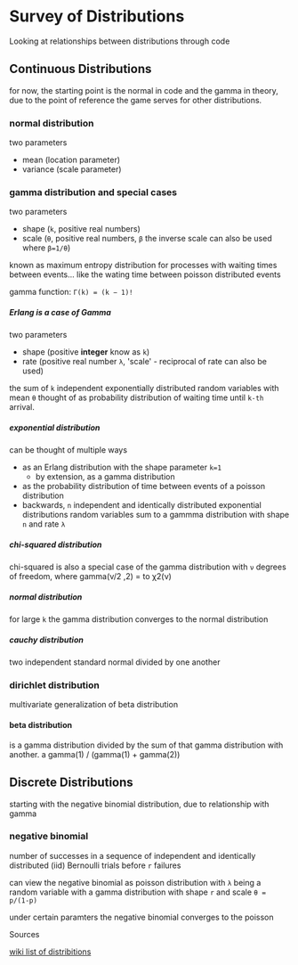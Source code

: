 # Survey of Distributions

Looking at relationships between distributions through code

## Continuous Distributions
for now, the starting point is the normal in code and the gamma in theory, due to the point of reference the game serves for other distributions.

### normal distribution
two parameters
- mean (location parameter)
- variance (scale parameter)

### gamma distribution and special cases
two parameters
- shape (`k`, positive real numbers)
- scale (`θ`, positive real numbers, `β` the inverse scale can also be used where `β=1/θ`)

known as maximum entropy distribution
for processes with waiting times between events... like the wating time between poisson distributed events

gamma function:
`Γ(k) = (k − 1)!`

##### Erlang is a case of Gamma
two parameters
- shape (positive **integer** know as `k`)
- rate (positive real number `λ`, 'scale' - reciprocal of rate can also be used)

the sum of `k` independent exponentially distributed random variables with mean `θ`
thought of as probability distribution of waiting time until `k-th` arrival.

##### exponential distribution
can be thought of multiple ways

- as an Erlang distribution with the shape parameter `k=1`
  - by extension, as a gamma distribution
- as the probability distribution of time between events of a poisson distribution
- backwards, `n` independent and identically distributed  exponential distributions random variables  sum to a gammma distribution with shape `n` and rate `λ`

##### chi-squared distribution
chi-squared is also a special case of the gamma distribution with `ν` degrees of freedom, where gamma(ν/2 ,2) = to χ2(ν)

##### normal distribution
for large `k` the gamma distribution converges to the normal distribution

##### cauchy distribution
two independent standard normal divided by one another


### dirichlet distribution
multivariate generalization of beta distribution

#### beta distribution
is a gamma distribution divided by the sum of that gamma distribution with another.
 a gamma(1) / (gamma(1) + gamma(2))

## Discrete Distributions
starting with the negative binomial distribution, due to relationship with gamma


### negative binomial
number of successes in a sequence of independent and identically distributed (iid) Bernoulli trials before `r` failures

can view the negative binomial as poisson distribution with `λ` being a random variable with a gamma distribution with shape `r` and scale `θ = p/(1-p)`

under certain paramters the negative binomial converges to the poisson


Sources

[wiki list of distribitions](https://en.wikipedia.org/wiki/List_of_probability_distributions)
